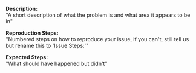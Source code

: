 **Description:**  
"A short description of what the problem is and what area it appears to be in"

**Reproduction Steps:**  
"Numbered steps on how to reproduce your issue, if you can't, still tell us but rename this to 'Issue Steps:'"

**Expected Steps:**  
"What should have happened but didn't"
